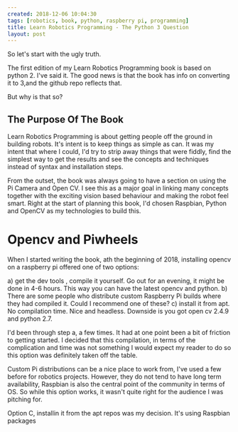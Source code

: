 ```yaml
---
created: 2018-12-06 10:04:30
tags: [robotics, book, python, raspberry pi, programming]
title: Learn Robotics Programming - The Python 3 Question
layout: post
---
```

So let's start with the ugly truth.

The first edition of my Learn Robotics Programming book is based on python 2. I've said it. The good news is that the book has info on converting it to 3,and the github repo reflects that. 

But why is that so?

## The Purpose Of The Book

Learn Robotics Programming is about getting people off the ground in building robots. It's intent is to keep things as simple as can. It was my intent that where I could, I'd try to strip away things that were fiddly, find the simplest way to get the results and see the concepts and techniques instead of syntax and installation steps.

From the outset, the book was always going to have a section on using the Pi Camera and Open CV. I see this as a major goal in linking many concepts together with the exciting vision based behaviour and making the robot feel smart. Right at the start of planning this book, I'd chosen Raspbian, Python and OpenCV as my technologies to build this.

# Opencv and Piwheels

When I started writing the book, ath the beginning of 2018, installing opencv on a raspberry pi offered one of two options:

a) get the dev tools , compile it yourself. Go out for an evening, it might be done in 4-6 hours. This way you can have the latest opencv and python.
b) There are some people who distribute custom Raspberry Pi builds where they had compiled it. Could I recommend one of these?
c) install it from apt. No compilation time. Nice and headless. Downside is you got open cv 2.4.9 and python 2.7. 

I'd been through step a, a few times. It had at one point been a bit of friction to getting started. I decided that this compilation, in terms of the complication and time was not something I would expect my reader to do so this option was definitely taken off the table.

Custom Pi distributions can be a nice place to work from, I've used a few before for robotics projects. However, they do not tend to have long term availability, Raspbian is also the central point of the community in terms of OS. So while this option works, it wasn't quite right for the audience I was pitching for.

Option C, installin it from the apt repos was my decision. It's using Raspbian packages


